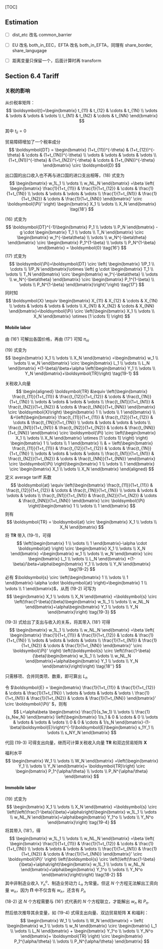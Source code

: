 

[TOC]

## Estimation

- [ ] dist_etc 改名 common_barrier
- [ ] EU 改名 both_in_EEC，EFTA 改名 both_in_EFTA，同理有 share_border, share_langugage
- [ ] 距离变量只保留一个，后面计算时再 transform



## Section 6.4 Tariff

### 关税的影响

从价税率矩阵：
$$
\boldsymbol{t}=\begin{bmatrix}
t_{11} & t_{12} & \cdots & t_{1N} \\ 
\vdots & \vdots & \vdots & \vdots \\ 
t_{N1} & t_{N2} & \cdots & t_{NN}
\end{bmatrix}
$$

其中 $t_{ii}=0$



贸易障碍增加了一个税率成分
$$
\boldsymbol{DT} = \begin{bmatrix}
(1+t_{11})^{-\theta} & (1+t_{12})^{-\theta} & \cdots & (1+t_{1N})^{-\theta} \\ 
\vdots & \vdots & \vdots & \vdots \\ 
(1+t_{N1})^{-\theta} & (1+t_{N2})^{-\theta} & \cdots & (1+t_{NN})^{-\theta}
\end{bmatrix} \circ \boldsymbol{D}
$$



出口国的出口收入也不再与进口国的进口支出相等，(18) 式变为
$$
\begin{bmatrix}
 w_1L_1 \\ \vdots \\ w_NL_N
\end{bmatrix} =\beta \left( \begin{bmatrix}
\frac{1}{1+t_{11}} & \frac{1}{1+t_{12}} & \cdots & \frac{1}{1+t_{1N}} \\ 
\vdots & \vdots & \vdots & \vdots \\ 
\frac{1}{1+t_{N1}} & \frac{1}{1+t_{N2}} & \cdots & \frac{1}{1+t_{NN}}
\end{bmatrix}' \circ \boldsymbol{\Pi}' \right) \begin{bmatrix}
X_1 \\ \vdots \\ X_N
\end{bmatrix} \tag{18'}
$$


(16) 式变为
$$
\boldsymbol{DT}^{-1}\begin{bmatrix}
 P_1 \\ \vdots \\ P_N
\end{bmatrix} - g \cdot \begin{bmatrix}
 T_1 \\ \vdots \\ T_N
\end{bmatrix}  \circ \begin{bmatrix}
 w_1^{-\beta\theta} \\ \vdots \\ w_N^{-\beta\theta}
\end{bmatrix} \circ \begin{bmatrix}
 P_1^{1-\beta} \\ \vdots \\ P_N^{1-\beta}
\end{bmatrix} = \boldsymbol{0} \tag{16'}
$$
(17) 式变为
$$
\boldsymbol{\Pi}=\boldsymbol{DT} \circ \left(  \begin{bmatrix}
 1/P_1 \\ \cdots \\ 1/P_N
\end{bmatrix}\otimes \left( g \cdot \begin{bmatrix}
 T_1 \\ \vdots \\ T_N
\end{bmatrix}  \circ \begin{bmatrix}
 w_1^{-\beta\theta} \\ \vdots \\ w_N^{-\beta\theta}
\end{bmatrix} \circ \begin{bmatrix}
 P_1^{1-\beta} \\ \vdots \\ P_N^{1-\beta}
\end{bmatrix}\right)'\right) \tag{17'}
$$
同时知
$$
\boldsymbol{X} \equiv \begin{bmatrix}
X_{11} & X_{12} & \cdots & X_{1N} \\ 
\vdots & \vdots & \vdots & \vdots \\ 
X_{N1} & X_{N2} & \cdots & X_{NN}
\end{bmatrix}=\boldsymbol{\Pi} \circ \left(\begin{bmatrix}
X_1 \\ \vdots \\ X_N
\end{bmatrix} \otimes [1 \cdots 1] \right)
$$



#### Mobile labor

由 (16’) 可解出各国价格，再由 (17’) 可知 $\pi_{ni}$



(19) 式变为
$$
\begin{bmatrix}
X_1 \\ \vdots \\ X_N
\end{bmatrix} =\begin{bmatrix}
 w_1 \\ \vdots \\ w_N
\end{bmatrix} \circ \begin{bmatrix}
 L_1 \\ \vdots \\ L_N
\end{bmatrix} *(1-\beta)/\beta+\alpha \left(\begin{bmatrix}
Y_1 \\ \vdots \\ Y_N
\end{bmatrix}+\boldsymbol{TR}\right) \tag{19-1}
$$



关税收入向量
$$
\begin{aligned} 
\boldsymbol{TR} &\equiv \left(\begin{bmatrix}
\frac{t_{11}}{1+t_{11}} & \frac{t_{12}}{1+t_{12}} & \cdots & \frac{t_{1N}}{1+t_{1N}} \\ 
\vdots & \vdots & \vdots & \vdots \\ 
\frac{t_{N1}}{1+t_{N1}} & \frac{t_{N2}}{1+t_{N2}} & \cdots & \frac{t_{NN}}{1+t_{NN}}
\end{bmatrix} \circ \boldsymbol{X}\right) \begin{bmatrix}
1 \\ \vdots \\ 1
\end{bmatrix} \\ &=\left(\begin{bmatrix}
\frac{t_{11}}{1+t_{11}} & \frac{t_{12}}{1+t_{12}} & \cdots & \frac{t_{1N}}{1+t_{1N}} \\ 
\vdots & \vdots & \vdots & \vdots \\ 
\frac{t_{N1}}{1+t_{N1}} & \frac{t_{N2}}{1+t_{N2}} & \cdots & \frac{t_{NN}}{1+t_{NN}}
\end{bmatrix} \circ \boldsymbol{\Pi} \circ \left(\begin{bmatrix}
X_1 \\ \vdots \\ X_N
\end{bmatrix} \otimes [1 \cdots 1] \right) \right) \begin{bmatrix}
1 \\ \vdots \\ 1
\end{bmatrix} \\
& = \left(\begin{bmatrix}
\frac{t_{11}}{1+t_{11}} & \frac{t_{12}}{1+t_{12}} & \cdots & \frac{t_{1N}}{1+t_{1N}} \\ 
\vdots & \vdots & \vdots & \vdots \\ 
\frac{t_{N1}}{1+t_{N1}} & \frac{t_{N2}}{1+t_{N2}} & \cdots & \frac{t_{NN}}{1+t_{NN}}
\end{bmatrix} \circ \boldsymbol{\Pi} \right)\begin{bmatrix}
1 \\ \vdots \\ 1
\end{bmatrix} \circ \begin{bmatrix}
X_1 \\ \vdots \\ X_N
\end{bmatrix}
\end{aligned}
$$
定义 average tariff 系数
$$
\boldsymbol{at} \equiv \left(\begin{bmatrix}
\frac{t_{11}}{1+t_{11}} & \frac{t_{12}}{1+t_{12}} & \cdots & \frac{t_{1N}}{1+t_{1N}} \\ 
\vdots & \vdots & \vdots & \vdots \\ 
\frac{t_{N1}}{1+t_{N1}} & \frac{t_{N2}}{1+t_{N2}} & \cdots & \frac{t_{NN}}{1+t_{NN}}
\end{bmatrix} \circ \boldsymbol{\Pi} \right)\begin{bmatrix}
1 \\ \vdots \\ 1
\end{bmatrix}
$$
则有
$$
\boldsymbol{TR} = \boldsymbol{at} \circ \begin{bmatrix}
X_1 \\ \vdots \\ X_N
\end{bmatrix}
$$
将 $\boldsymbol{TR}$ 带入 (19-1)，可得
$$
\left(\begin{bmatrix}
1 \\ \vdots \\ 1
\end{bmatrix}-\alpha \cdot \boldsymbol{at} \right) \circ \begin{bmatrix}
X_1 \\ \vdots \\ X_N
\end{bmatrix} =\begin{bmatrix}
 w_1 \\ \vdots \\ w_N
\end{bmatrix} \circ \begin{bmatrix}
 L_1 \\ \vdots \\ L_N
\end{bmatrix} *(1-\beta)/\beta+\alpha\begin{bmatrix}
Y_1 \\ \vdots \\ Y_N
\end{bmatrix} \tag{19-2}
$$
必有 $\boldsymbol{s} \circ \left(\begin{bmatrix}
1 \\ \vdots \\ 1
\end{bmatrix}-\alpha \cdot \boldsymbol{at} \right)=\begin{bmatrix}
1 \\ \vdots \\ 1
\end{bmatrix}$，从而 (19-2) 可写为
$$
\begin{bmatrix}
X_1 \\ \vdots \\ X_N
\end{bmatrix} =\boldsymbol{s} \circ \left(\frac{1-\beta}{\beta}\begin{bmatrix}
 w_1L_1 \\ \vdots \\ w_NL_N
\end{bmatrix}+\alpha\begin{bmatrix}
Y_1 \\ \vdots \\ Y_N
\end{bmatrix}\right) \tag{19-3}
$$


 (19-3) 式给出了支出与收入的关系，将其带入 (18’) 可得
$$
\begin{bmatrix}
 w_1L_1 \\ \vdots \\ w_NL_N
\end{bmatrix} =\beta \left( \begin{bmatrix}
\frac{1}{1+t_{11}} & \frac{1}{1+t_{12}} & \cdots & \frac{1}{1+t_{1N}} \\ 
\vdots & \vdots & \vdots & \vdots \\ 
\frac{1}{1+t_{N1}} & \frac{1}{1+t_{N2}} & \cdots & \frac{1}{1+t_{NN}}
\end{bmatrix}' \circ \boldsymbol{\Pi}' \right) \left(\boldsymbol{s} \circ \left(\frac{1-\beta}{\beta}\begin{bmatrix}
 w_1L_1 \\ \vdots \\ w_NL_N
\end{bmatrix}+\alpha\begin{bmatrix}
Y_1 \\ \vdots \\ Y_N
\end{bmatrix}\right)\right) \tag{18''}
$$

只需移项、合并同类项、数乘，即可算出 $L_n$

令 $\boldsymbol{E} =  \begin{bmatrix}
\frac{1}{1+t_{11}} & \frac{1}{1+t_{12}} & \cdots & \frac{1}{1+t_{1N}} \\ 
\vdots & \vdots & \vdots & \vdots \\ 
\frac{1}{1+t_{N1}} & \frac{1}{1+t_{N2}} & \cdots & \frac{1}{1+t_{NN}}
\end{bmatrix}' \circ \boldsymbol{\Pi}' $，则有
$$
L=\alpha\beta \begin{bmatrix}
\frac{1}{s_1w_1} \\ \vdots \\ \frac{1}{s_Nw_N}
\end{bmatrix} \left(\begin{bmatrix}
1/s_1 & 0 & \cdots & 0 \\ 
\vdots & \vdots & \vdots & \vdots \\ 
0 & 0 & \cdots & 1/s_N
\end{bmatrix}-(1-\beta)\boldsymbol{E}\right)^{-1}\boldsymbol{E}\begin{bmatrix}
s_1Y_1 \\ \vdots \\ s_NY_N
\end{bmatrix}
$$


代回 (19-3) 可得支出向量，继而可计算关税收入向量 $\boldsymbol{TR}$ 和双边贸易矩阵 $\boldsymbol{X}$

福利水平
$$
\begin{bmatrix}
W_1 \\ \vdots \\ W_N
\end{bmatrix} =\left(\begin{bmatrix}
Y_1 \\ \vdots \\ Y_N
\end{bmatrix}+ \boldsymbol{TR}\right) \circ \begin{bmatrix}
P_1^{\alpha/\theta} \\ \vdots \\ P_N^{\alpha/\theta}
\end{bmatrix}
$$



#### Immobile labor

(19) 式变为
$$
\begin{bmatrix}
X_1 \\ \vdots \\ X_N
\end{bmatrix} =\boldsymbol{s} \circ \left(\left(\frac{1-\beta}{\beta}+\alpha\right)\begin{bmatrix}
 w_1L_1 \\ \vdots \\ w_NL_N
\end{bmatrix}+\alpha\begin{bmatrix}
Y_1^o \\ \vdots \\ Y_N^o
\end{bmatrix}\right) \tag{19-4}
$$
将其带入 (18’)，得
$$
\begin{bmatrix}
 w_1L_1 \\ \vdots \\ w_NL_N
\end{bmatrix} =\beta \left( \begin{bmatrix}
\frac{1}{1+t_{11}} & \frac{1}{1+t_{12}} & \cdots & \frac{1}{1+t_{1N}} \\ 
\vdots & \vdots & \vdots & \vdots \\ 
\frac{1}{1+t_{N1}} & \frac{1}{1+t_{N2}} & \cdots & \frac{1}{1+t_{NN}}
\end{bmatrix}' \circ \boldsymbol{\Pi}' \right) \left(\boldsymbol{s} \circ \left(\left(\frac{1-\beta}{\beta}+\alpha\right)\begin{bmatrix}
 w_1L_1 \\ \vdots \\ w_NL_N
\end{bmatrix}+\alpha\begin{bmatrix}
Y_1^o \\ \vdots \\ Y_N^o
\end{bmatrix}\right)\right) \tag{18-2}
$$
其中非制造业收入 $Y_n^o$、制造业劳动力 $L_n$ 为常量。但这 $N$ 个方程无法解出工资向量 $w_n$，因为 $\boldsymbol{\Pi}$ 中不仅含有 $w_n$，还含有 $P_n$

(18-2) 这 $N$ 个方程需要与 (16’) 式代表的 $N$ 个方程联立，才能解出 $w_n$ 和 $P_n$. 

然后依次推导其余变量，如 (19-4)  式得支出向量、双边贸易矩阵 $\boldsymbol{X}$ 和福利：
$$
\begin{bmatrix}
W_1 \\ \vdots \\ W_N
\end{bmatrix} = \left( \begin{bmatrix}
 w_1 \\ \vdots \\ w_N
\end{bmatrix} \circ \begin{bmatrix}
 L_1 \\ \vdots \\ L_N
\end{bmatrix} + \begin{bmatrix}
Y_1^o \\ \vdots \\ Y_N^o
\end{bmatrix}+ \boldsymbol{TR} \right) \circ \begin{bmatrix}
P_1^{\alpha/\theta} \\ \vdots \\ P_N^{\alpha/\theta}
\end{bmatrix}
$$






